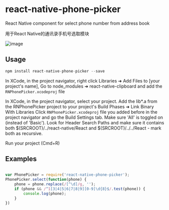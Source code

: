 # react-native-phone-picker

React Native component for select phone number from address book

用于React Native的通讯录手机号选取模块

![image](https://github.com/Spikef/react-native-phone-picker/raw/master/screenshots.gif)

## Usage

```javascript
npm install react-native-phone-picker --save
```

In XCode, in the project navigator, right click Libraries ➜ Add Files to [your project's name], Go to node_modules ➜ react-native-clipboard and add the `RNPhonePicker.xcodeproj` file

In XCode, in the project navigator, select your project. Add the lib*.a from the RNPhonePicker project to your project's Build Phases ➜ Link Binary With Libraries Click `RNPhonePicker.xcodeproj` file you added before in the project navigator and go the Build Settings tab. Make sure 'All' is toggled on (instead of 'Basic'). Look for Header Search Paths and make sure it contains  both $(SRCROOT)/../react-native/React and $(SRCROOT)/../../React - mark both as recursive.

Run your project (Cmd+R)

## Examples

```javascript

var PhonePicker = require('react-native-phone-picker');
PhonePicker.select(function(phone) {
    phone = phone.replace(/[^\d]/g, '');
    if (phone && /^1[3|4|5|6|7|8|9][0-9]\d{8}$/.test(phone)) {
        console.log(phone);
    }
})
```

